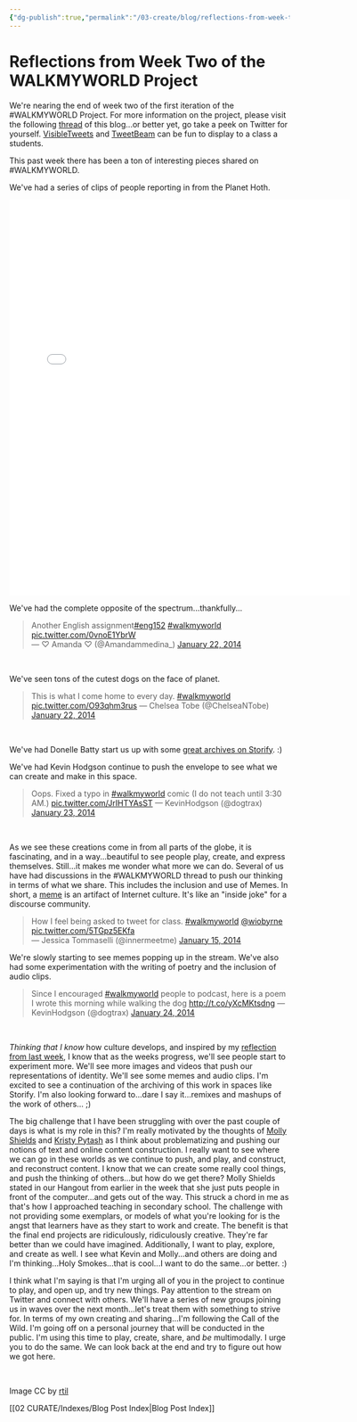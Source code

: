 ```yaml
---
{"dg-publish":true,"permalink":"/03-create/blog/reflections-from-week-two-of-the-walkmyworld-project/","title":"Reflections from Week Two of the #WALKMYWORLD Project","tags":["online-content-construction","walkmyworld"]}
---
```


# Reflections from Week Two of the WALKMYWORLD Project

We're nearing the end of week two of the first iteration of the #WALKMYWORLD Project. For more information on the project, please visit the following [thread](http://wiobyrne.com/tag/walkmyworld/) of this blog...or better yet, go take a peek on Twitter for yourself. [VisibleTweets](http://visibletweets.com/#query=%23walkmyworld&animation=1) and [TweetBeam](http://www.tweetbeam.com/show?query=%23WALKMYWORLD) can be fun to display to a class a students.

This past week there has been a ton of interesting pieces shared on #WALKMYWORLD.

We've had a series of clips of people reporting in from the Planet Hoth.

<iframe src="//instagram.com/p/jfC0_elIUV/embed/" height="710" width="612" frameborder="0" scrolling="no"></iframe>

We've had the complete opposite of the spectrum...thankfully...

<blockquote class="twitter-tweet" lang="en">Another English assignment<a href="https://twitter.com/search?q=%23eng152&amp;src=hash">#eng152</a> <a href="https://twitter.com/search?q=%23walkmyworld&amp;src=hash">#walkmyworld</a> <a href="http://t.co/0vnoE1YbrW">pic.twitter.com/0vnoE1YbrW</a><div></div>— ♡ Amanda ♡ (@Amandammedina_) <a href="https://twitter.com/Amandammedina_/statuses/426011347743031297">January 22, 2014</a></blockquote> 

<script charset="utf-8" type="text/javascript" src="//platform.twitter.com/widgets.js" async></script>

We've seen tons of the cutest dogs on the face of planet.

<blockquote class="twitter-tweet" lang="en">This is what I come home to every day. <a href="https://twitter.com/search?q=%23walkmyworld&amp;src=hash">#walkmyworld</a> <a href="http://t.co/O93qhm3rus">pic.twitter.com/O93qhm3rus</a> — Chelsea Tobe (@ChelseaNTobe) <a href="https://twitter.com/ChelseaNTobe/statuses/425864821188222977">January 22, 2014</a></blockquote>

 

<script charset="utf-8" type="text/javascript" src="//platform.twitter.com/widgets.js" async></script>

We've had Donelle Batty start us up with some [great archives on Storify](http://storify.com/dbatty1/walkmyworld-project-1). :)

We've had Kevin Hodgson continue to push the envelope to see what we can create and make in this space.

<blockquote class="twitter-tweet" lang="en">Oops. Fixed a typo in <a href="https://twitter.com/search?q=%23walkmyworld&amp;src=hash">#walkmyworld</a> comic (I do not teach until 3:30 AM.) <a href="http://t.co/JrIHTYAsST">pic.twitter.com/JrIHTYAsST</a> — KevinHodgson (@dogtrax) <a href="https://twitter.com/dogtrax/statuses/426481877646471168">January 23, 2014</a></blockquote> 

<script charset="utf-8" type="text/javascript" src="//platform.twitter.com/widgets.js" async></script>

As we see these creations come in from all parts of the globe, it is fascinating, and in a way...beautiful to see people play, create, and express themselves. Still...it makes me wonder what more we can do. Several of us have had discussions in the #WALKMYWORLD thread to push our thinking in terms of what we share. This includes the inclusion and use of Memes. In short, a [meme](http://netforbeginners.about.com/od/weirdwebculture/f/What-Is-an-Internet-Meme.htm) is an artifact of Internet culture. It's like an "inside joke" for a discourse community.

<blockquote class="twitter-tweet" lang="en">How I feel being asked to tweet for class. <a href="https://twitter.com/search?q=%23walkmyworld&amp;src=hash">#walkmyworld</a> <a href="https://twitter.com/wiobyrne">@wiobyrne</a> <a href="http://t.co/5TGpz5EKfa">pic.twitter.com/5TGpz5EKfa</a><div></div>— Jessica Tommaselli (@innermeetme) <a href="https://twitter.com/innermeetme/statuses/423256228567863297">January 15, 2014</a></blockquote>

<script charset="utf-8" type="text/javascript" src="//platform.twitter.com/widgets.js" async></script>

We're slowly starting to see memes popping up in the stream. We've also had some experimentation with the writing of poetry and the inclusion of audio clips.

<blockquote class="twitter-tweet" lang="en">Since I encouraged <a href="https://twitter.com/search?q=%23walkmyworld&amp;src=hash">#walkmyworld</a> people to podcast, here is a poem I wrote this morning while walking the dog <a href="http://t.co/yXcMKtsdng">http://t.co/yXcMKtsdng</a> — KevinHodgson (@dogtrax) <a href="https://twitter.com/dogtrax/statuses/426665028117598208">January 24, 2014</a></blockquote> 

<script charset="utf-8" type="text/javascript" src="//platform.twitter.com/widgets.js" async></script>

_Thinking that I know_ how culture develops, and inspired by my [reflection from last week](http://wiobyrne.com/reflections-from-week-one-of-the-walkmyworld-project/), I know that as the weeks progress, we'll see people start to experiment more. We'll see more images and videos that push our representations of identity. We'll see some memes and audio clips. I'm excited to see a continuation of the archiving of this work in spaces like Storify. I'm also looking forward to...dare I say it...remixes and mashups of the work of others... ;)

The big challenge that I have been struggling with over the past couple of days is what is my role in this? I'm really motivated by the thoughts of [Molly Shields](https://twitter.com/ShieldsMolly) and [Kristy Pytash](https://twitter.com/kpytash) as I think about problematizing and pushing our notions of text and online content construction. I really want to see where we can go in these worlds as we continue to push, and play, and construct, and reconstruct content. I know that we can create some really cool things, and push the thinking of others...but how do we get there? Molly Shields stated in our Hangout from earlier in the week that she just puts people in front of the computer...and gets out of the way. This struck a chord in me as that's how I approached teaching in secondary school. The challenge with not providing some exemplars, or models of what you're looking for is the angst that learners have as they start to work and create. The benefit is that the final end projects are ridiculously, ridiculously creative. They're far better than we could have imagined. Additionally, I want to play, explore, and create as well. I see what Kevin and Molly...and others are doing and I'm thinking...Holy Smokes...that is cool...I want to do the same...or better. :)

I think what I'm saying is that I'm urging all of you in the project to continue to play, and open up, and try new things. Pay attention to the stream on Twitter and connect with others. We'll have a series of new groups joining us in waves over the next month...let's treat them with something to strive for. In terms of my own creating and sharing...I'm following the Call of the Wild. I'm going off on a personal journey that will be conducted in the public. I'm using this time to play, create, share, and _be_ multimodally. I urge you to do the same. We can look back at the end and try to figure out how we got here.

 

Image CC by [rtil](http://www.deviantart.com/art/walking-99512008)

[[02 CURATE/Indexes/Blog Post Index\|Blog Post Index]]
